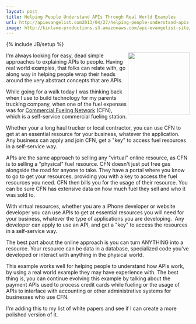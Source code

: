 ```yaml
---
layout: post
title: Helping People Understand APIs Through Real World Examples
url: http://apievangelist.com2013/04/27/helping-people-understand-apis-through-real-world-examples/
image: http://kinlane-productions.s3.amazonaws.com/api-evangelist-site/blog/commercial-fueling-network.jpg
---
```

{% include JB/setup %}<p>
     <a href="http://www.cfnnet.com/" target="_blank"><img src="https://s3.amazonaws.com/kinlane-productions/api-evangelist/commercial-fueling-network/commercial-fueling-network.jpg"  width="170" align="right" /></a>
</p>
<p>
     I'm always looking for easy, dead simple approaches to explaining APIs to people. Having real world examples, that folks can relate with, go along way in helping people wrap their heads around the very abstract concepts that are APIs.
</p>
<p>
     While going for a walk today I was thinking back when I use to build technology for my parents trucking company, when one of the fuel expenses was for <a href="http://www.cfnnet.com/" target="_blank">Commercial Fueling Network</a> (CFN), which is a self-service commercial fueling station.
</p>
<p>
     Whether your a long haul trucker or local contractor, you can use CFN to get at an essential resource for your business, whatever the application. Any business can apply and join CFN, get a "key" to access fuel resources in a self-service way.
</p>
<p>
     APIs are the same approach to selling any "virtual" online resource, as CFN is to selling a "physical" fuel resource. CFN doesn't just put free gas alongside the road for anyone to take. They have a portal where you know to go to get your resources, providing you with a key to access the fuel resources you need. CFN then bills you for the usage of their resource. You can be sure CFN has extensive data on how much fuel they sell and who it was sold to.
</p>
<p>
     With virtual resources, whether you are a iPhone developer or website developer you can use APIs to get at essential resources you will need for your business, whatever the type of applications you are developing.  Any developer can apply to use an API, and get a "key" to access the resources in a self-service way.
</p>
<p>
     The best part about the online approach is you can turn ANYTHING into a resource. Your resource can be data in a database, specialized code you've developed or interact with anything in the physical world.
</p>
<p>
     This example works well for helping people to understand how APIs work, by using a real world example they may have experience with. The best thing is, you can continue evolving this example by talking about the payment APIs used to process credit cards while fueling or the usage of APIs to interface with accounting or other administrative systems for businesses who use CFN.
</p>
<p>
     I'm adding this to my list of white papers and see if I can create a more polished version of it.
</p>

